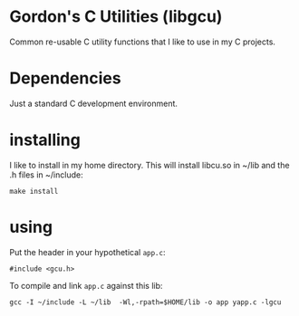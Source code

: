 # Gordon's C Utilities (libgcu)

Common re-usable C utility functions that I like to use in my C projects.

# Dependencies

Just a standard C development environment.

# installing

I like to install in my home directory. This will install libcu.so in
~/lib and the .h files in ~/include:

```make install```

# using

Put the header in your hypothetical `app.c`:

`#include <gcu.h>`

To compile and link `app.c` against this lib:

```gcc -I ~/include -L ~/lib  -Wl,-rpath=$HOME/lib -o app yapp.c -lgcu```
